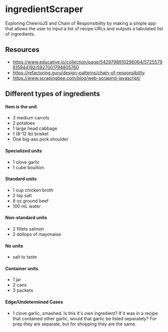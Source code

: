 # ingredientScraper
Exploring CheerioJS and Chain of Responsibility by making a simple app that allows the user to input a list of recipe URLs and outputs a tabulated list of ingredients.

## Resources

- https://www.educative.io/collection/page/5429798910296064/5725579815944192/5927001794805760
- https://refactoring.guru/design-patterns/chain-of-responsibility
- https://www.scrapingbee.com/blog/web-scraping-javascript/


## Different types of ingredients

#### Item _is_ the unit

- 3 medium carrots
- 2 potatoes
- 1 large head cabbage
- 1 (8-12 lb) brisket
- One big-ass pork shoulder


#### Specialized units

- 1 clove garlic
- 1 cube boullion

#### Standard units

- 1 cup chicken broth
- 2 tsp salt
- 8 oz ground beef
- 100 mL water

#### Non-standard units

- 2 fillets salmon
- 2 dollops of mayonaise

#### No units

- salt to taste

#### Container units

- 1 jar
- 2 cans
- 3 packets

#### Edge/Undetermined Cases

- 1 clove garlic, smashed. Is this it's own ingredient? If it was in a recipe that contained other garlic, would that garlic be listed separately? For prep they are separate, but for shopping they are the same.
